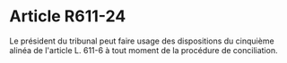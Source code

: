 # Article R611-24

Le président du tribunal peut faire usage des dispositions du cinquième alinéa de l'article L. 611-6 à tout moment de la procédure de conciliation.
